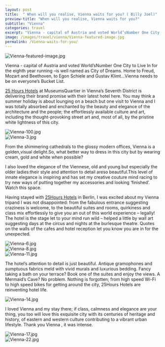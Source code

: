 ```yaml
---
layout: post
title:  " When will you realise, Vienna waits for you? ( Billy Joel)"
preview-title: "When will you realise, Vienna waits for you?"
subtitle: "Vienna"
categories: travel
excerpt: "Vienna - capital of Austria and voted World’sNumber One City to Live In for the eighth year running –is well named as City of Dreams. Home to Freud, Mozart and Beethoven, to Egon Schiele and Gustav Klimt...Vienna needs to be on everyone’s Bucket List"
image: /images/travel/vienna/Vienna-featured-image.jpg
permalink: /Vienna-waits-for-you/
---
```

 <img src="{{ '/images/travel/vienna/Vienna-featured-image.jpg' | prepend: SourceUrl }}" alt="Vienna-featured-image.jpg">
 

 Vienna - capital of Austria and voted World’sNumber One City to Live In for the eighth year running –is well named as City of Dreams. Home to Freud, Mozart and Beethoven, to Egon Schiele and Gustav Klimt...Vienna needs to be on everyone’s Bucket List.

 <div class="row no-gutters">
    <div class="col-md-6 col-sm-12">
        <div class="post-left-image" style="background: url(../images/travel/vienna/Vienna.jpg) no-repeat; background-size: cover; margin-right: 0.5rem; max-height: 800px !important"></div>
    </div>
    <div class="col-md-6 col-sm-12">
        <div class="post-right-image" style="background: url(../images/travel/vienna/Vienna-20.jpg) no-repeat; background-size: cover; margin-left: 0.5rem; max-height: 800px !important"></div>
    </div>
</div>

 <a href="https://www.25hours-hotels.com/en" target="_blank">25 Hours Hotels</a> at MuseumsQuartier in Vienna’s Seventh District is delivering their brand promise with their latest hotel here. You may think a summer holiday is about lounging on a beach but one visit to Vienna and I was totally absorbed and enchanted by the beauty and elegance of the architecture and the people; the effortlessly available culture and art, including the thought-provoking street art and, most of all, by the pristine white lightness of this city.

 <img src="{{ '/images/travel/vienna/Vienna-100.jpg' | prepend: SourceUrl }}" alt="Vienna-100.jpg">

 <div class="row no-gutters">
    <div class="col-md-6 col-sm-12">
        <div class="post-left-image" style="background: url(../images/travel/vienna/Vienna-18.jpg) no-repeat; background-size: cover; margin-right: 0.5rem; max-height: 800px !important"></div>
    </div>
    <div class="col-md-6 col-sm-12">
        <div class="post-right-image" style="background: url(../images/travel/vienna/Vienna-19.jpg) no-repeat; background-size: cover; margin-left: 0.5rem; max-height: 800px !important"></div>
    </div>
</div>

<img src="{{ '/images/travel/vienna/Vienna-3.jpg' | prepend: SourceUrl }}" alt="Vienna-3.jpg">

 From the shimmering cathedrals to the glossy modern offices, Vienna is a golden,visual delight.So, what better way to dress in this city but by wearing cream, gold and white when possible?

I also loved the elegance of the Viennese, old and young but especially the older ladies:their style and attention to detail areso beautiful.This level of innate elegance is inspiring and has set my creative couture mind racing to try new ways of putting together my accessories and looking ‘finished’. Watch this space.

<div class="row no-gutters">
    <div class="col-md-6 col-sm-12">
        <div class="post-left-image" style="background: url(../images/travel/vienna/Vienna-4.jpg) no-repeat; background-size: cover; margin-right: 0.5rem; max-height: 800px !important"></div>
    </div>
    <div class="col-md-6 col-sm-12">
        <div class="post-right-image" style="background: url(../images/travel/vienna/Vienna-1.jpg) no-repeat; background-size: cover; margin-left: 0.5rem; max-height: 800px !important"></div>
    </div>
</div>

Having stayed with <a href="https://www.25hours-hotels.com/en" target="_blank">25Hours Hotels</a> in Berlin, I was excited about my Vienna tripand I was not disappointed: from the fabulous entrance suggesting craziness is welcome, to the beautiful suites and rooms, quirkiness and class mix effortlessly to give you an out of this world experience – legally! The hotel is the stage let to your mind run wild – helped a little by wall art suggesting days at the circus and nights at the burlesque theatre. Quotes on the walls of the cafes and hotel reception let you know you are in for the unexpected.

<img src="{{ '/images/travel/vienna/Vienna-6.jpg' | prepend: SourceUrl }}" alt="Vienna-6.jpg">

<div class="row no-gutters">
    <div class="col-md-6 col-sm-12">
        <div class="post-left-image" style="background: url(../images/travel/vienna/Vienna-6a.jpg) no-repeat; background-size: cover; margin-right: 0.5rem; max-height: 800px !important"></div>
    </div>
    <div class="col-md-6 col-sm-12">
        <div class="post-right-image" style="background: url(../images/travel/vienna/Vienna-7.jpg) no-repeat; background-size: cover; margin-left: 0.5rem; max-height: 800px !important"></div>
    </div>
</div>

<img src="{{ '/images/travel/vienna/Vienna-8.jpg' | prepend: SourceUrl }}" alt="Vienna-8.jpg">

<div class="row no-gutters">
    <div class="col-md-6 col-sm-12">
        <div class="post-left-image" style="background: url(../images/travel/vienna/Vienna-9.jpg) no-repeat; background-size: cover; margin-right: 0.5rem; max-height: 800px !important"></div>
    </div>
    <div class="col-md-6 col-sm-12">
        <div class="post-right-image" style="background: url(../images/travel/vienna/Vienna-130.jpg) no-repeat; background-size: cover; margin-left: 0.5rem; max-height: 800px !important"></div>
    </div>
</div>

<img src="{{ '/images/travel/vienna/Vienna-11.jpg' | prepend: SourceUrl }}" alt="Vienna-11.jpg">

<div class="row no-gutters">
    <div class="col-md-6 col-sm-12">
        <div class="post-left-image" style="background: url(../images/travel/vienna/Vienna-12.jpg) no-repeat; background-size: cover; margin-right: 0.5rem; max-height: 800px !important"></div>
    </div>
    <div class="col-md-6 col-sm-12">
        <div class="post-right-image" style="background: url(../images/travel/vienna/Vienna-13.jpg) no-repeat; background-size: cover; margin-left: 0.5rem; max-height: 800px !important"></div>
    </div>
</div>

The hotel’s attention to detail is just beautiful. Antique gramophones and sumptuous fabrics meld with vivid murals and luxurious bedding. Fancy taking a bath on your terrace? Book one of the suites and enjoy the views. A Mermaid’s Cave? No problem. Nothing is forgotten; from high speed Wi-Fi to high speed bikes for getting around the city, 25Hours Hotels are reinventing hotel life.

<img src="{{ '/images/travel/vienna/Vienna-14.jpg' | prepend: SourceUrl }}" alt="Vienna-14.jpg">

<div class="row no-gutters">
    <div class="col-md-6 col-sm-12">
        <div class="post-left-image" style="background: url(../images/travel/vienna/Vienna-15.jpg) no-repeat; background-size: cover; margin-right: 0.5rem; max-height: 800px !important"></div>
    </div>
    <div class="col-md-6 col-sm-12">
        <div class="post-right-image" style="background: url(../images/travel/vienna/Vienna-16.jpg) no-repeat; background-size: cover; margin-left: 0.5rem; max-height: 800px !important"></div>
    </div>
</div>

I loved Vienna and my stay there; if class, calmness and elegance are your thing, you too will love this exquisite city with its centuries of heritage and history, of eastern and western culture contributing to a vibrant urban lifestyle. Thank you Vienna , it was intense.

<img src="{{ '/images/travel/vienna/Vienna-17.jpg' | prepend: SourceUrl }}" alt="Vienna-17.jpg">

<div class="row no-gutters">
    <div class="col-md-6 col-sm-12">
        <div class="post-left-image" style="background: url(../images/travel/vienna/Vienna-5.jpg) no-repeat; background-size: cover; margin-right: 0.5rem; max-height: 800px !important"></div>
    </div>
    <div class="col-md-6 col-sm-12">
        <div class="post-right-image" style="background: url(../images/travel/vienna/Vienna-21.jpg) no-repeat; background-size: cover; margin-left: 0.5rem; max-height: 800px !important"></div>
    </div>
</div>

<img src="{{ '/images/travel/vienna/Vienna-22.jpg' | prepend: SourceUrl }}" alt="Vienna-22.jpg">